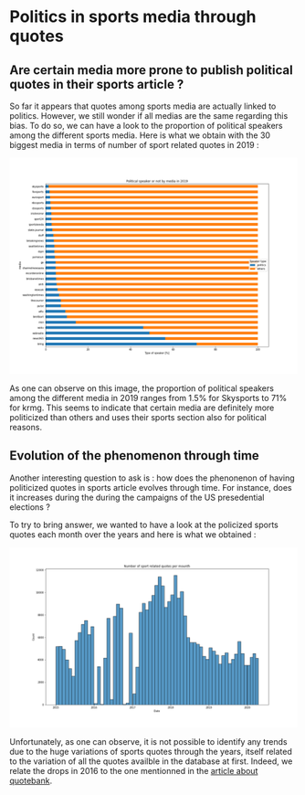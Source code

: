 # Politics in sports media through quotes

## Are certain media more prone to publish political quotes in their sports article ?

So far it appears that quotes among sports media are actually linked to politics. However, we still wonder if all medias are the same regarding this bias. To do so, we can have a look to the proportion of political speakers among the different sports media. Here is what we obtain with the 30 biggest media in terms of number of sport related quotes in 2019 :     

![This is an image](Political_speakers_by_media_2019.png 'Political speaker according to TOP 30 medias in 2019')

As one can observe on this image, the proportion of political speakers among the different media in 2019 ranges from 1.5% for Skysports to 71% for krmg. This seems to indicate that certain media are definitely more politicized than others and uses their sports section also for political reasons.

## Evolution of the phenomenon through time

Another interesting question to ask is : how does the phenonenon of having politicized quotes in sports article evolves through time. For instance, does it increases during the during the campaigns of the US presedential elections ? 

To try to bring answer, we wanted to have a look at the policized sports quotes each month over the years and here is what we obtained : 

![](mounth_frequency.png 'Mounth frequency of sport related quotes')

Unfortunately, as one can observe, it is not possible to identify any trends due to the huge variations of sports quotes through the years, itself related to the variation of all the quotes availble in the database at first. Indeed, we relate the drops in 2016 to the one mentionned in the [article about quotebank](https://dlab.epfl.ch/people/west/pub/Vaucher-Spitz-Catasta-West_WSDM-21.pdf).
